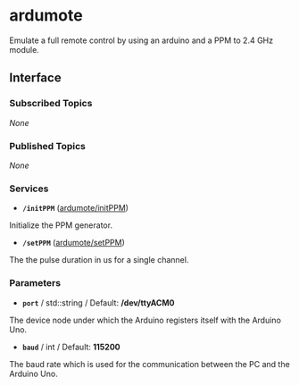 # ardumote
Emulate a full remote control by using an arduino and a PPM to 2.4 GHz module.

## Interface

### Subscribed Topics
*None*

### Published Topics
*None*

### Services
* **`/initPPM`** ([ardumote/initPPM])

Initialize the PPM generator.

* **`/setPPM`** ([ardumote/setPPM])

The the pulse duration in us for a single channel.

### Parameters
* **`port`** / std::string / Default: **/dev/ttyACM0**

The device node under which the Arduino registers itself with the Arduino Uno.

* **`baud`** / int / Default: **115200**

The baud rate which is used for the communication between the PC and the Arduino Uno.

[ardumote/initPPM]: https://github.com/lxrobotics/ardumote/blob/master/srv/initPPM.srv
[ardumote/setPPM]: https://github.com/lxrobotics/ardumote/blob/master/srv/setPPM.srv
